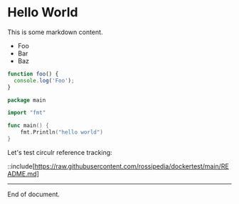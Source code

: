 # Hello World

This is some markdown content.

- Foo
- Bar
- Baz

```ts
function foo() {
  console.log('Foo');
}
```

```go
package main

import "fmt"

func main() {
    fmt.Println("hello world")
}
```

Let's test circulr reference tracking:

::include[https://raw.githubusercontent.com/rossipedia/dockertest/main/README.md]

---

End of document.
